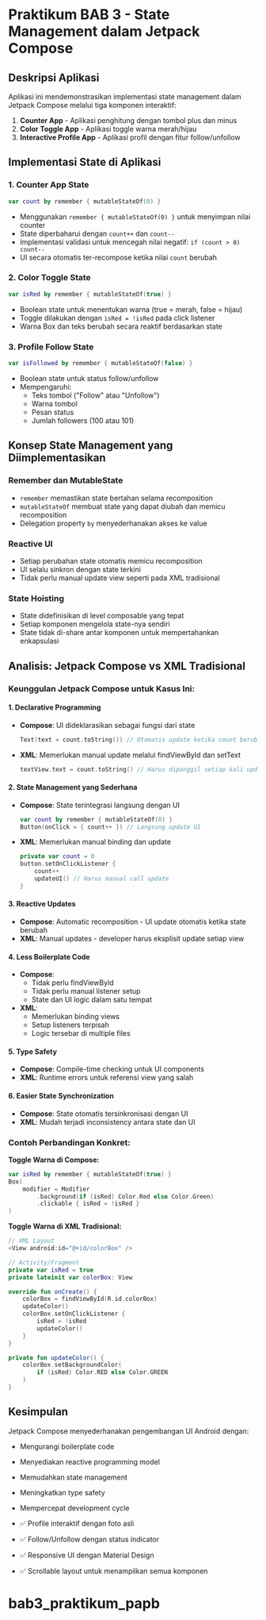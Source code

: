 # Praktikum BAB 3 - State Management dalam Jetpack Compose

## Deskripsi Aplikasi
Aplikasi ini mendemonstrasikan implementasi state management dalam Jetpack Compose melalui tiga komponen interaktif:
1. **Counter App** - Aplikasi penghitung dengan tombol plus dan minus
2. **Color Toggle App** - Aplikasi toggle warna merah/hijau
3. **Interactive Profile App** - Aplikasi profil dengan fitur follow/unfollow

## Implementasi State di Aplikasi

### 1. Counter App State
```kotlin
var count by remember { mutableStateOf(0) }
```
- Menggunakan `remember { mutableStateOf(0) }` untuk menyimpan nilai counter
- State diperbaharui dengan `count++` dan `count--`
- Implementasi validasi untuk mencegah nilai negatif: `if (count > 0) count--`
- UI secara otomatis ter-recompose ketika nilai `count` berubah

### 2. Color Toggle State
```kotlin
var isRed by remember { mutableStateOf(true) }
```
- Boolean state untuk menentukan warna (true = merah, false = hijau)
- Toggle dilakukan dengan `isRed = !isRed` pada click listener
- Warna Box dan teks berubah secara reaktif berdasarkan state

### 3. Profile Follow State
```kotlin
var isFollowed by remember { mutableStateOf(false) }
```
- Boolean state untuk status follow/unfollow
- Mempengaruhi:
  - Teks tombol ("Follow" atau "Unfollow")
  - Warna tombol
  - Pesan status
  - Jumlah followers (100 atau 101)

## Konsep State Management yang Diimplementasikan

### Remember dan MutableState
- `remember` memastikan state bertahan selama recomposition
- `mutableStateOf` membuat state yang dapat diubah dan memicu recomposition
- Delegation property `by` menyederhanakan akses ke value

### Reactive UI
- Setiap perubahan state otomatis memicu recomposition
- UI selalu sinkron dengan state terkini
- Tidak perlu manual update view seperti pada XML tradisional

### State Hoisting
- State didefinisikan di level composable yang tepat
- Setiap komponen mengelola state-nya sendiri
- State tidak di-share antar komponen untuk mempertahankan enkapsulasi

## Analisis: Jetpack Compose vs XML Tradisional

### Keunggulan Jetpack Compose untuk Kasus Ini:

#### 1. **Declarative Programming**
- **Compose**: UI dideklarasikan sebagai fungsi dari state
  ```kotlin
  Text(text = count.toString()) // Otomatis update ketika count berubah
  ```
- **XML**: Memerlukan manual update melalui findViewById dan setText
  ```kotlin
  textView.text = count.toString() // Harus dipanggil setiap kali update
  ```

#### 2. **State Management yang Sederhana**
- **Compose**: State terintegrasi langsung dengan UI
  ```kotlin
  var count by remember { mutableStateOf(0) }
  Button(onClick = { count++ }) // Langsung update UI
  ```
- **XML**: Memerlukan manual binding dan update
  ```kotlin
  private var count = 0
  button.setOnClickListener { 
      count++
      updateUI() // Harus manual call update
  }
  ```

#### 3. **Reactive Updates**
- **Compose**: Automatic recomposition - UI update otomatis ketika state berubah
- **XML**: Manual updates - developer harus eksplisit update setiap view

#### 4. **Less Boilerplate Code**
- **Compose**: 
  - Tidak perlu findViewById
  - Tidak perlu manual listener setup
  - State dan UI logic dalam satu tempat
- **XML**: 
  - Memerlukan binding views
  - Setup listeners terpisah
  - Logic tersebar di multiple files

#### 5. **Type Safety**
- **Compose**: Compile-time checking untuk UI components
- **XML**: Runtime errors untuk referensi view yang salah

#### 6. **Easier State Synchronization**
- **Compose**: State otomatis tersinkronisasi dengan UI
- **XML**: Mudah terjadi inconsistency antara state dan UI

### Contoh Perbandingan Konkret:

**Toggle Warna di Compose:**
```kotlin
var isRed by remember { mutableStateOf(true) }
Box(
    modifier = Modifier
        .background(if (isRed) Color.Red else Color.Green)
        .clickable { isRed = !isRed }
)
```

**Toggle Warna di XML Tradisional:**
```kotlin
// XML Layout
<View android:id="@+id/colorBox" />

// Activity/Fragment
private var isRed = true
private lateinit var colorBox: View

override fun onCreate() {
    colorBox = findViewById(R.id.colorBox)
    updateColor()
    colorBox.setOnClickListener {
        isRed = !isRed
        updateColor()
    }
}

private fun updateColor() {
    colorBox.setBackgroundColor(
        if (isRed) Color.RED else Color.GREEN
    )
}
```

## Kesimpulan
Jetpack Compose menyederhanakan pengembangan UI Android dengan:
- Mengurangi boilerplate code
- Menyediakan reactive programming model
- Memudahkan state management
- Meningkatkan type safety
- Mempercepat development cycle

- ✅ Profile interaktif dengan foto asli
- ✅ Follow/Unfollow dengan status indicator
- ✅ Responsive UI dengan Material Design
- ✅ Scrollable layout untuk menampilkan semua komponen
# bab3_praktikum_papb
